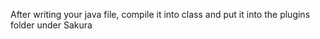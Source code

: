 After writing your java file, compile it into class and put it into the plugins folder under Sakura
